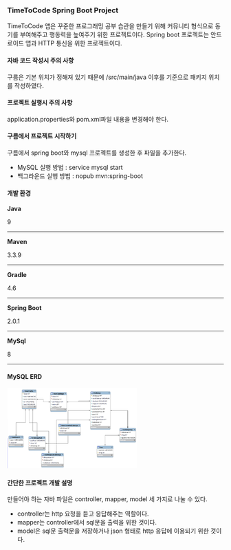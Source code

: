 ### TimeToCode Spring Boot Project
TimeToCode 앱은 꾸준한 프로그래밍 공부 습관을 만들기 위해 커뮤니티 형식으로 동기를 부여해주고 행동력을 높여주기 위한 프로젝트이다. Spring boot 프로젝트는 안드로이드 앱과 HTTP 통신을 위한 프로젝트이다.

#### 자바 코드 작성시 주의 사항
구름은 기본 위치가 정해져 있기 때문에 /src/main/java 이후를 기준으로 패키지 위치를 작성하였다.

#### 프로젝트 실행시 주의 사항
application.properties와 pom.xml파일 내용을 변경해야 한다.

#### 구름에서 프로젝트 시작하기
구름에서 spring boot와 mysql 프로젝트를 생성한 후 파일을 추가한다.
+ MySQL 실행 방법 : service mysql start  
+ 백그라운드 실행 방법 : nopub mvn:spring-boot  

#### 개발 환경
**Java**

9                                                                                                 
_____________________________
**Maven**

3.3.9                                                                                           
_____________________________
**Gradle**

4.6                                                                                              
_____________________________
**Spring Boot**

2.0.1                                                                                           
_____________________________
**MySql**

8
_____________________________

#### MySQL ERD
<img src="images/erd.png" width="60%" height="60%">

#### 간단한 프로젝트 개발 설명
만들어야 하는 자바 파일은 controller, mapper, model 세 가지로 나눌 수 있다.  
+ controller는 http 요청을 듣고 응답해주는 역할이다.  
+ mapper는 controller에서 sql문을 출력을 위한 것이다.  
+ model은 sql문 출력문을 저장하거나 json 형태로 http 응답에 이용되기 위한 것이다.  
